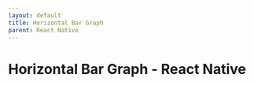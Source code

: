 ```yaml
---
layout: default
title: Horizontal Bar Graph
parent: React Native
---
```


# Horizontal Bar Graph - React Native
